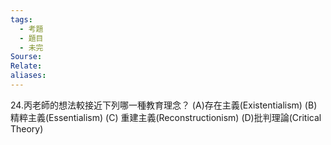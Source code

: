 ```yaml
---
tags:
  - 考題
  - 題目
  - 未完
Sourse:
Relate: 
aliases:
---
```

24.丙老師的想法較接近下列哪一種教育理念？ 
(A)存在主義(Existentialism) (B)精粹主義(Essentialism) 
(C) 重建主義(Reconstructionism)  (D)批判理論(Critical Theory) 
